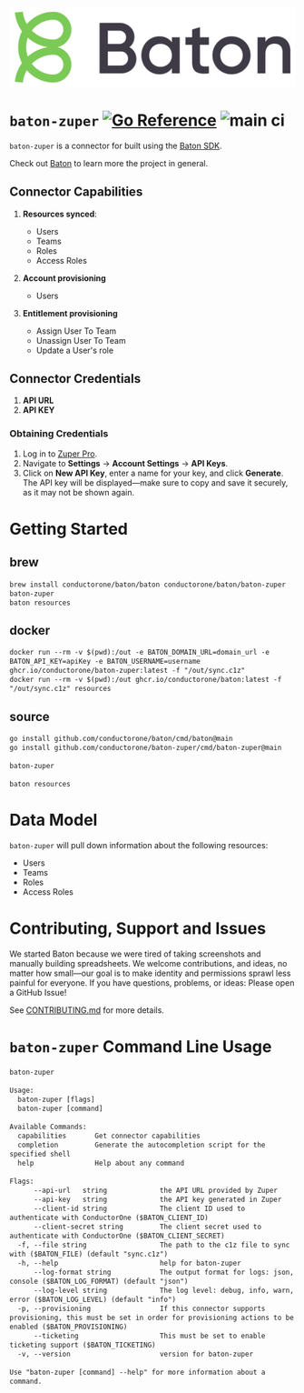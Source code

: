 ![Baton Logo](./baton-logo.png)

# `baton-zuper` [![Go Reference](https://pkg.go.dev/badge/github.com/conductorone/baton-zuper.svg)](https://pkg.go.dev/github.com/conductorone/baton-zuper) ![main ci](https://github.com/conductorone/baton-zuper/actions/workflows/main.yaml/badge.svg)

`baton-zuper` is a connector for built using the [Baton SDK](https://github.com/conductorone/baton-sdk).

Check out [Baton](https://github.com/conductorone/baton) to learn more the project in general.

## Connector Capabilities

1. **Resources synced**:

   - Users
   - Teams
   - Roles
   - Access Roles

2. **Account provisioning**

   - Users

3. **Entitlement provisioning**

   - Assign User To Team
   - Unassign User To Team
   - Update a User's role

## Connector Credentials

1. **API URL**
2. **API KEY**

### Obtaining Credentials

1. Log in to [Zuper Pro](https://staging.zuperpro.com/login).
2. Navigate to **Settings** → **Account Settings** → **API Keys**.
3. Click on **New API Key**, enter a name for your key, and click **Generate**. The API key will be displayed—make sure to copy and save it securely, as it may not be shown again.

# Getting Started

## brew

```
brew install conductorone/baton/baton conductorone/baton/baton-zuper
baton-zuper
baton resources
```

## docker

```
docker run --rm -v $(pwd):/out -e BATON_DOMAIN_URL=domain_url -e BATON_API_KEY=apiKey -e BATON_USERNAME=username ghcr.io/conductorone/baton-zuper:latest -f "/out/sync.c1z"
docker run --rm -v $(pwd):/out ghcr.io/conductorone/baton:latest -f "/out/sync.c1z" resources
```

## source

```
go install github.com/conductorone/baton/cmd/baton@main
go install github.com/conductorone/baton-zuper/cmd/baton-zuper@main

baton-zuper

baton resources
```

# Data Model

`baton-zuper` will pull down information about the following resources:

- Users
- Teams
- Roles
- Access Roles

# Contributing, Support and Issues

We started Baton because we were tired of taking screenshots and manually
building spreadsheets. We welcome contributions, and ideas, no matter how
small&mdash;our goal is to make identity and permissions sprawl less painful for
everyone. If you have questions, problems, or ideas: Please open a GitHub Issue!

See [CONTRIBUTING.md](https://github.com/ConductorOne/baton/blob/main/CONTRIBUTING.md) for more details.

# `baton-zuper` Command Line Usage

```
baton-zuper

Usage:
  baton-zuper [flags]
  baton-zuper [command]

Available Commands:
  capabilities       Get connector capabilities
  completion         Generate the autocompletion script for the specified shell
  help               Help about any command

Flags:
      --api-url   string             the API URL provided by Zuper
      --api-key   string             the API key generated in Zuper
      --client-id string             The client ID used to authenticate with ConductorOne ($BATON_CLIENT_ID)
      --client-secret string         The client secret used to authenticate with ConductorOne ($BATON_CLIENT_SECRET)
  -f, --file string                  The path to the c1z file to sync with ($BATON_FILE) (default "sync.c1z")
  -h, --help                         help for baton-zuper
      --log-format string            The output format for logs: json, console ($BATON_LOG_FORMAT) (default "json")
      --log-level string             The log level: debug, info, warn, error ($BATON_LOG_LEVEL) (default "info")
  -p, --provisioning                 If this connector supports provisioning, this must be set in order for provisioning actions to be enabled ($BATON_PROVISIONING)
      --ticketing                    This must be set to enable ticketing support ($BATON_TICKETING)
  -v, --version                      version for baton-zuper

Use "baton-zuper [command] --help" for more information about a command.
```
